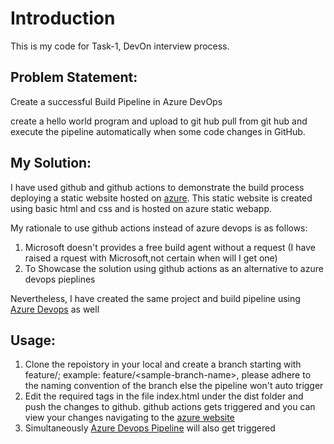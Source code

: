 # Introduction 

This is my code for Task-1, DevOn interview process.

<h2>Problem Statement:</h2>

Create a successful Build Pipeline in Azure DevOps

<p1>create a hello world program and upload to git hub
pull from git hub
and execute the pipeline automatically when some code changes in GitHub.</p1>

<h2>My Solution:</h2>

<p2>I have used github and github actions to demonstrate the build process deploying a static website hosted on <a href="https://orange-river-0f4472903.azurestaticapps.net/">azure</a>. This static website is created using basic html and css and is hosted on azure static webapp.

My rationale to use github actions instead of azure devops is as follows:

<ol>
  <li>Microsoft doesn't provides a free build agent without a request (I have raised a rquest with Microsoft,not certain when will I get one)</li>
  <li>To Showcase the solution using github actions as an alternative to azure devops pieplines</li>
</ol>

Nevertheless, I have created the same project and build pipeline using <a href="https://dev.azure.com/etherpages/WebUI/_build?definitionId=2">Azure Devops</a> as well

</p2>


<h2>Usage:</h2>

<p3>
<ol>
  <li>Clone the repoistory in your local and create a branch starting with feature/; example: feature/&lt;sample-branch-name&gt;, please adhere to the naming convention of the branch else the pipeline won't auto trigger</li>
  <li>Edit the required tags in the file index.html under the dist folder and push the changes to github. github actions gets triggered and you can view your changes navigating to the <a href="https://orange-river-0f4472903.azurestaticapps.net/">azure website</a></li>
  <li>Simultaneously <a href="https://dev.azure.com/etherpages/WebUI/_build?definitionId=2">Azure Devops Pipeline</a> will also get triggered</li>
</p3>
